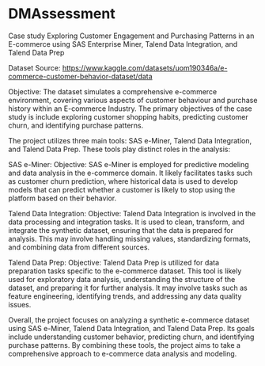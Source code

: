# DMAssessment
Case study Exploring Customer Engagement and Purchasing Patterns in an E-commerce using SAS Enterprise Miner, Talend Data Integration, and Talend Data Prep

Dataset Source: https://www.kaggle.com/datasets/uom190346a/e-commerce-customer-behavior-dataset/data

Objective: The dataset simulates a comprehensive e-commerce environment, covering various aspects of customer behaviour and purchase history within an E-commerce Industry. The primary objectives of the case study is include exploring customer shopping habits, predicting customer churn, and identifying purchase patterns.

The project utilizes three main tools: SAS e-Miner, Talend Data Integration, and Talend Data Prep. These tools play distinct roles in the analysis:

SAS e-Miner:
Objective: SAS e-Miner is employed for predictive modeling and data analysis in the e-commerce domain. It likely facilitates tasks such as customer churn prediction, where historical data is used to develop models that can predict whether a customer is likely to stop using the platform based on their behavior.

Talend Data Integration:
Objective: Talend Data Integration is involved in the data processing and integration tasks. It is used to clean, transform, and integrate the synthetic dataset, ensuring that the data is prepared for analysis. This may involve handling missing values, standardizing formats, and combining data from different sources.

Talend Data Prep:
Objective: Talend Data Prep is utilized for data preparation tasks specific to the e-commerce dataset. This tool is likely used for exploratory data analysis, understanding the structure of the dataset, and preparing it for further analysis. It may involve tasks such as feature engineering, identifying trends, and addressing any data quality issues.

Overall, the project focuses on analyzing a synthetic e-commerce dataset using SAS e-Miner, Talend Data Integration, and Talend Data Prep. Its goals include understanding customer behavior, predicting churn, and identifying purchase patterns. By combining these tools, the project aims to take a comprehensive approach to e-commerce data analysis and modeling.

